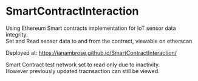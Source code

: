 # SmartContractInteraction

Using Ethereum Smart contracts implementation for IoT sensor data integrity. <br>
Set and Read sensor data to and from the contract, viewable on etherscan

Deployed at: https://ianambrose.github.io/SmartContractInteraction/

Smart Contract test network set to read only due to inactivity.<br>
However previously updated tracnsaction can still be viewed. 
